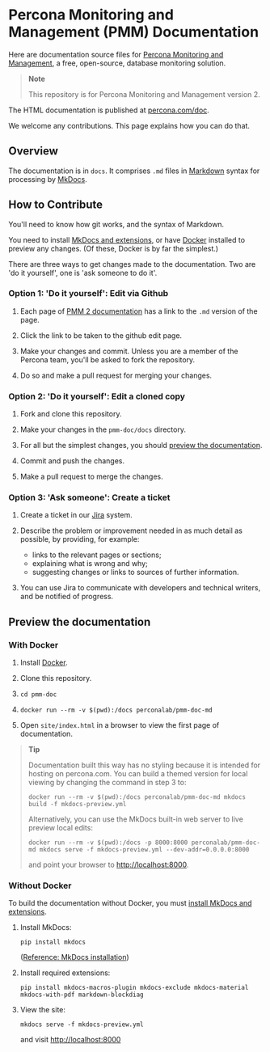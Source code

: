 # Percona Monitoring and Management (PMM) Documentation
Here are documentation source files for [Percona Monitoring and Management](https://www.percona.com/software/database-tools/percona-monitoring-and-management), a free, open-source, database monitoring solution.

> **Note**
>
> This repository is for Percona Monitoring and Management version 2.

The HTML documentation is published at [percona.com/doc](https://www.percona.com/doc/percona-monitoring-and-management/2.x/index.html).

We welcome any contributions. This page explains how you can do that.

## Overview

The documentation is in `docs`. It comprises `.md` files in [Markdown](https://daringfireball.net/projects/markdown/) syntax for processing by [MkDocs](https://www.mkdocs.org/).

## How to Contribute

You'll need to know how git works, and the syntax of Markdown.

You need to install [MkDocs and extensions](#install-mkdocs-and-extensions), or have [Docker](https://docs.docker.com/get-docker/) installed to preview any changes. (Of these, Docker is by far the simplest.)

There are three ways to get changes made to the documentation. Two are 'do it yourself', one is 'ask someone to do it'.

### Option 1: 'Do it yourself': Edit via Github

1. Each page of [PMM 2 documentation](https://www.percona.com/doc/percona-monitoring-and-management/2.x/index.html) has a link to the `.md` version of the page.

2. Click the link to be taken to the github edit page.

3. Make your changes and commit. Unless you are a member of the Percona team, you'll be asked to fork the repository.

4. Do so and make a pull request for merging your changes.

### Option 2: 'Do it yourself': Edit a cloned copy

1. Fork and clone this repository.

2. Make your changes in the `pmm-doc/docs` directory.

3. For all but the simplest changes, you should [preview the documentation](#preview-the-documentation).

4. Commit and push the changes.

5. Make a pull request to merge the changes.

### Option 3: 'Ask someone': Create a ticket

1. Create a ticket in our [Jira](https://jira.percona.com/projects/PMM/issues) system.

2. Describe the problem or improvement needed in as much detail as possible, by providing, for example:
   - links to the relevant pages or sections;
   - explaining what is wrong and why;
   - suggesting changes or links to sources of further information.

3. You can use Jira to communicate with developers and technical writers, and be notified of progress.

## Preview the documentation

### With Docker

1. Install [Docker](https://docs.docker.com/get-docker/).

2. Clone this repository.

3. `cd pmm-doc`

4. `docker run --rm -v $(pwd):/docs perconalab/pmm-doc-md`

5. Open `site/index.html` in a browser to view the first page of documentation.

> **Tip**
>
> Documentation built this way has no styling because it is intended for hosting on percona.com.
> You can build a themed version for local viewing by changing the command in step 3 to:
>
> `docker run --rm -v $(pwd):/docs perconalab/pmm-doc-md mkdocs build -f mkdocs-preview.yml`
>
> Alternatively, you can use the MkDocs built-in web server to live preview local edits:
>
> `docker run --rm -v $(pwd):/docs -p 8000:8000 perconalab/pmm-doc-md mkdocs serve -f mkdocs-preview.yml --dev-addr=0.0.0.0:8000`
>
> and point your browser to [http://localhost:8000](http://localhost:8000).

### Without Docker

To build the documentation without Docker, you must [install MkDocs and extensions](#install-mkdocs-and-extensions).

1. Install MkDocs:

   `pip install mkdocs`

    ([Reference: MkDocs installation](https://www.mkdocs.org/#installing-mkdocs))

2. Install required extensions:

    `pip install mkdocs-macros-plugin mkdocs-exclude mkdocs-material mkdocs-with-pdf markdown-blockdiag`

3. View the site:

   `mkdocs serve -f mkdocs-preview.yml`

   and visit <http://localhost:8000>
